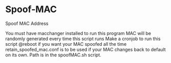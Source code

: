 # Spoof-MAC
Spoof MAC Address

You must have macchanger installed to run this program
MAC will be randomly generated every time this script runs
Make a cronjob to run this script @reboot if you want your MAC spoofed all the time
retain_spoofed_mac.conf is to be used if your MAC changes back to default on its own. Path is in the spoofMAC.sh script.
